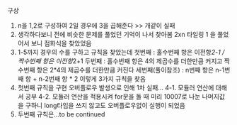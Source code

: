 구상
1. n을 1,2로 구성하여 2일 경우에 3을 곱해준다 >> 개같이 실패
2. 생각하다보니 전에 비슷한 문제를 풀었던 기억이 나서 찾아봄
2xn 타일링 1 을 풀었어서 보니 점화식을 찾았었음
3. 1-5까지 경우의 수를 구하고 규칙을 찾았는데
첫번째 : 홀수번째 항은 이전항*2-1 / 짝수번째 항은 이전항*2+1
두번째 : 홀수번째 항은 4의 제곱수를 더한만큼 커지고 짝수번째 항은 2*4의 제곱수를 더한만큼 커진다
세번째(풀이참조) : n번째 항은 n-1번째 항 + n-2번째 항 * 2
이렇게 3가지 규칙을 찾음
4. 첫번째 규칙을 구현
오버플로우 발생으로 인해 1차 실패...
4-1. 모듈러 연산에 대해서 공부
4-2. 모듈러 연산을 적용시켜 for문을 돌 때 미리 10007로 나눈 나머지값을 구하니 long타입을 쓰지
않고도 오버플로우없이 실행이 되었음
5. 두번째 규칙은...to be continued